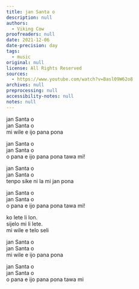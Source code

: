 ```yaml
---
title: jan Santa o
description: null
authors:
  - Viking Cow
proofreaders: null
date: 2021-12-06
date-precision: day
tags:
  - music
original: null
license: All Rights Reserved
sources:
  - https://www.youtube.com/watch?v=Basl09W62o8
archives: null
preprocessing: null
accessibility-notes: null
notes: null
---
```


jan Santa o  \
jan Santa o  \
mi wile e ijo pana pona

jan Santa o  \
jan Santa o  \
o pana e ijo pana pona tawa mi!

jan Santa o  \
jan Santa o  \
tenpo sike ni la mi jan pona

jan Santa o  \
jan Santa o  \
o pana e ijo pana pona tawa mi!

ko lete li lon.  \
sijelo mi li lete.  \
mi wile e telo seli

jan Santa o  \
jan Santa o  \
mi wile e ijo pana pona

jan Santa o  \
jan Santa o  \
o pana e ijo pana pona tawa mi
